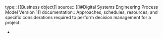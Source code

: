type:: [[Business object]]
source:: [[@Digital Systems Engineering Process Model Version 1]]
documentation:: Approaches, schedules, resources, and specific considerations required to perform decision management for a project.

-